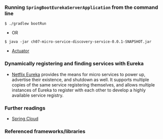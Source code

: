### Running `SpringBootEurekaServerApplication` from the command line
```
$ ./gradlew bootRun
```
 - OR
```
$ java -jar ch07-micro-service-discovery-service-0.0.1-SNAPSHOT.jar
```

 - [Actuator](http://localhost:8761/actuator) 

### Dynamically registering and finding services with Eureka

 - [Netflix Eureka](https://github.com/Netflix/eureka) provides the means for micro services to power up,
   advertise their existence, and shutdown as well. It supports multiple copies of the same service
   registering themselves, and allows multiple instances of Eureka to register with each other to develop
   a highly available service registry.

### Further readings

 - [Spring Cloud](https://spring.io/projects/spring-cloud)

### Referenced frameworks/libraries


















